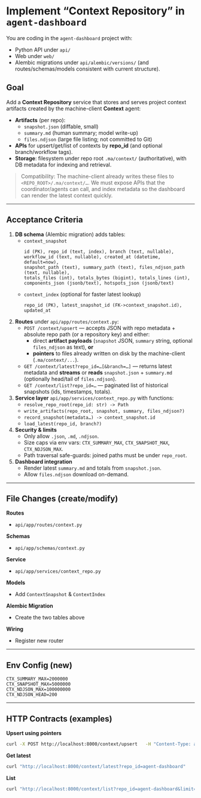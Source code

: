 # Implement “Context Repository” in `agent-dashboard`

You are coding in the `agent-dashboard` project with:
- Python API under `api/`
- Web under `web/`
- Alembic migrations under `api/alembic/versions/`
(and routes/schemas/models consistent with current structure).

## Goal
Add a **Context Repository** service that stores and serves project context artifacts created by the machine-client **Context** agent:
- **Artifacts** (per repo):  
  - `snapshot.json` (diffable, small)  
  - `summary.md` (human summary; model write-up)  
  - `files.ndjson` (large file listing; not committed to Git)  
- **APIs** for upsert/get/list of contexts by **repo_id** (and optional branch/workflow tags).
- **Storage**: filesystem under repo root `.ma/context/` (authoritative), with DB metadata for indexing and retrieval.

> Compatibility: The machine-client already writes these files to `<REPO_ROOT>/.ma/context/…`. We must expose APIs that the coordinator/agents can call, and index metadata so the dashboard can render the latest context quickly.

---

## Acceptance Criteria
1. **DB schema** (Alembic migration) adds tables:
   - `context_snapshot`  
     ```
     id (PK), repo_id (text, index), branch (text, nullable),
     workflow_id (text, nullable), created_at (datetime, default=now),
     snapshot_path (text), summary_path (text), files_ndjson_path (text, nullable),
     totals_files (int), totals_bytes (bigint), totals_lines (int),
     components_json (jsonb/text), hotspots_json (jsonb/text)
     ```
   - `context_index` (optional for faster latest lookup)  
     ```
     repo_id (PK), latest_snapshot_id (FK->context_snapshot.id), updated_at
     ```
2. **Routes** under `api/app/routes/context.py`:
   - `POST /context/upsert` — accepts JSON with repo metadata + absolute repo path (or a repository key) and either:
     - direct **artifact payloads** (`snapshot` JSON, `summary` string, optional `files_ndjson` as text), **or**
     - **pointers** to files already written on disk by the machine-client (`.ma/context/...`).
   - `GET /context/latest?repo_id=…[&branch=…]` — returns latest metadata and **streams** or **reads** `snapshot.json` + `summary.md` (optionally head/tail of `files.ndjson`).
   - `GET /context/list?repo_id=…` — paginated list of historical snapshots (ids, timestamps, totals).
3. **Service layer** `api/app/services/context_repo.py` with functions:
   - `resolve_repo_root(repo_id: str) -> Path`
   - `write_artifacts(repo_root, snapshot, summary, files_ndjson?)`
   - `record_snapshot(metadata…) -> context_snapshot.id`
   - `load_latest(repo_id, branch?)`
4. **Security & limits**
   - Only allow `.json`, `.md`, `.ndjson`.
   - Size caps via env vars: `CTX_SUMMARY_MAX`, `CTX_SNAPSHOT_MAX`, `CTX_NDJSON_MAX`.
   - Path traversal safe-guards: joined paths must be under `repo_root`.
5. **Dashboard integration**
   - Render latest `summary.md` and totals from `snapshot.json`.
   - Allow `files.ndjson` download on-demand.

---

## File Changes (create/modify)

**Routes**
- `api/app/routes/context.py`

**Schemas**
- `api/app/schemas/context.py`

**Service**
- `api/app/services/context_repo.py`

**Models**
- Add `ContextSnapshot` & `ContextIndex`

**Alembic Migration**
- Create the two tables above

**Wiring**
- Register new router

---

## Env Config (new)
```
CTX_SUMMARY_MAX=2000000
CTX_SNAPSHOT_MAX=5000000
CTX_NDJSON_MAX=100000000
CTX_NDJSON_HEAD=200
```

---

## HTTP Contracts (examples)

**Upsert using pointers**
```bash
curl -X POST http://localhost:8000/context/upsert   -H "Content-Type: application/json"   -d '{"repo_id":"agent-dashboard","pointers":{"repo_root":"/mnt/e/code/agent-dashboard"}}'
```

**Get latest**
```bash
curl "http://localhost:8000/context/latest?repo_id=agent-dashboard"
```

**List**
```bash
curl "http://localhost:8000/context/list?repo_id=agent-dashboard&limit=20"
```
